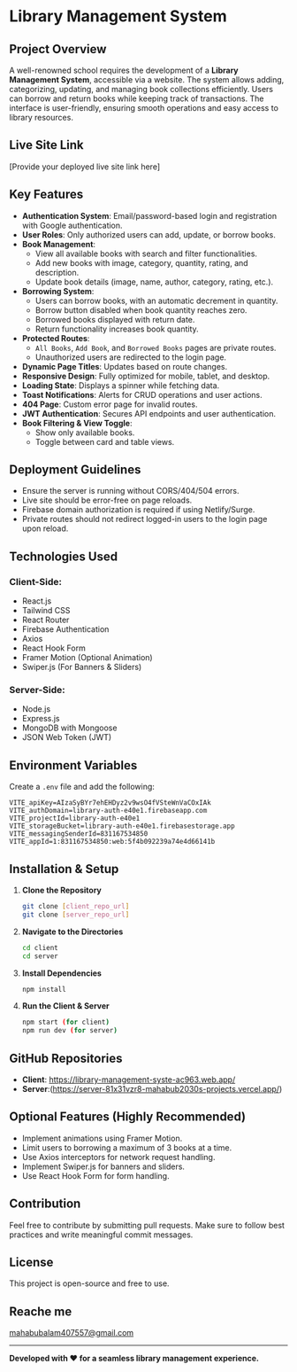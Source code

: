 # Library Management System

## Project Overview
A well-renowned school requires the development of a **Library Management System**, accessible via a website. The system allows adding, categorizing, updating, and managing book collections efficiently. Users can borrow and return books while keeping track of transactions. The interface is user-friendly, ensuring smooth operations and easy access to library resources.

## Live Site Link
[Provide your deployed live site link here]

## Key Features
- **Authentication System**: Email/password-based login and registration with Google authentication.
- **User Roles**: Only authorized users can add, update, or borrow books.
- **Book Management**:
  - View all available books with search and filter functionalities.
  - Add new books with image, category, quantity, rating, and description.
  - Update book details (image, name, author, category, rating, etc.).
- **Borrowing System**:
  - Users can borrow books, with an automatic decrement in quantity.
  - Borrow button disabled when book quantity reaches zero.
  - Borrowed books displayed with return date.
  - Return functionality increases book quantity.
- **Protected Routes**:
  - `All Books`, `Add Book`, and `Borrowed Books` pages are private routes.
  - Unauthorized users are redirected to the login page.
- **Dynamic Page Titles**: Updates based on route changes.
- **Responsive Design**: Fully optimized for mobile, tablet, and desktop.
- **Loading State**: Displays a spinner while fetching data.
- **Toast Notifications**: Alerts for CRUD operations and user actions.
- **404 Page**: Custom error page for invalid routes.
- **JWT Authentication**: Secures API endpoints and user authentication.
- **Book Filtering & View Toggle**: 
  - Show only available books.
  - Toggle between card and table views.

## Deployment Guidelines
- Ensure the server is running without CORS/404/504 errors.
- Live site should be error-free on page reloads.
- Firebase domain authorization is required if using Netlify/Surge.
- Private routes should not redirect logged-in users to the login page upon reload.

## Technologies Used
### Client-Side:
- React.js
- Tailwind CSS
- React Router
- Firebase Authentication
- Axios
- React Hook Form
- Framer Motion (Optional Animation)
- Swiper.js (For Banners & Sliders)

### Server-Side:
- Node.js
- Express.js
- MongoDB with Mongoose
- JSON Web Token (JWT)

## Environment Variables
Create a `.env` file and add the following:
```
VITE_apiKey=AIzaSyBYr7ehEHDyz2v9wsO4fVSteWnVaCOxIAk
VITE_authDomain=library-auth-e40e1.firebaseapp.com
VITE_projectId=library-auth-e40e1
VITE_storageBucket=library-auth-e40e1.firebasestorage.app
VITE_messagingSenderId=831167534850
VITE_appId=1:831167534850:web:5f4b092239a74e4d66141b
```

## Installation & Setup
1. **Clone the Repository**
   ```bash
   git clone [client_repo_url]
   git clone [server_repo_url]
   ```
2. **Navigate to the Directories**
   ```bash
   cd client
   cd server
   ```
3. **Install Dependencies**
   ```bash
   npm install
   ```
4. **Run the Client & Server**
   ```bash
   npm start (for client)
   npm run dev (for server)
   ```

## GitHub Repositories
- **Client**: https://library-management-syste-ac963.web.app/
- **Server**:(https://server-81x31vzr8-mahabub2030s-projects.vercel.app/)

## Optional Features (Highly Recommended)
- Implement animations using Framer Motion.
- Limit users to borrowing a maximum of 3 books at a time.
- Use Axios interceptors for network request handling.
- Implement Swiper.js for banners and sliders.
- Use React Hook Form for form handling.

## Contribution
Feel free to contribute by submitting pull requests. Make sure to follow best practices and write meaningful commit messages.

## License
This project is open-source and free to use.
## Reache me 
mahabubalam407557@gmail.com

---

**Developed with ❤️ for a seamless library management experience.**
